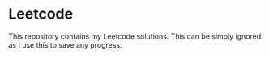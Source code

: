 # Leetcode
This repository contains my Leetcode solutions. This can be simply ignored as I use this to save any progress.
